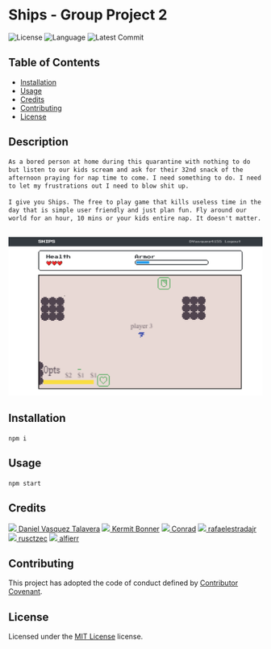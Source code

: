 # Ships - Group Project 2

![License](https://img.shields.io/github/license/DVasquez4155/Group-Project-2) ![Language](https://img.shields.io/github/languages/top/DVasquez4155/Group-Project-2) ![Latest Commit](https://img.shields.io/github/last-commit/DVasquez4155/Group-Project-2)

## Table of Contents

- [Installation](#Installation)
- [Usage](#Usage)
- [Credits](#Credits)
- [Contributing](#Contributing)
- [License](#License)

## Description

```
As a bored person at home during this quarantine with nothing to do but listen to our kids scream and ask for their 32nd snack of the afternoon praying for nap time to come. I need something to do. I need to let my frustrations out I need to blow shit up.

I give you Ships. The free to play game that kills useless time in the day that is simple user friendly and just plan fun. Fly around our world for an hour, 10 mins or your kids entire nap. It doesn't matter.


```

[![Image that shows the project](./assets/img/icon.png)](https://DVasquez4155.github.io/Group-Project-2)

## Installation

`npm i`

## Usage

`npm start`

## Credits

[<img src="https://avatars0.githubusercontent.com/u/22107830?v=4" width="50"/> Daniel Vasquez Talavera](https://github.com/DVasquez4155) [<img src="https://avatars0.githubusercontent.com/u/58020708?v=4" width="50"/> Kermit Bonner](https://github.com/krease23) [<img src="https://avatars0.githubusercontent.com/u/58347782?v=4" width="50"/> Conrad](https://github.com/ConradRodgers) [<img src="https://avatars3.githubusercontent.com/u/13290490?v=4" width="50"/> rafaelestradajr](https://github.com/rafaelestradajr) [<img src="https://avatars0.githubusercontent.com/u/55525550?v=4" width="50"/> rusctzec](https://github.com/rusctzec) [<img src="https://avatars1.githubusercontent.com/u/58712976?v=4" width="50"/> alfierr](https://github.com/alfierr)

## Contributing

This project has adopted the code of conduct defined by [Contributor Covenant](https://www.contributor-covenant.org/version/2/0/code_of_conduct/).

## License

Licensed under the [MIT License](https://choosealicense.com/licenses/mit/) license.
